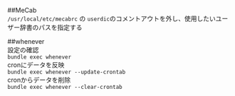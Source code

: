 ##MeCab  
`/usr/local/etc/mecabrc` の `userdic`のコメントアウトを外し、使用したいユーザー辞書のパスを指定する
  
##whenever  
設定の確認  
`bundle exec whenever`  
cronにデータを反映  
`bundle exec whenever --update-crontab`  
cronからデータを削除  
`bundle exec whenever --clear-crontab`  
